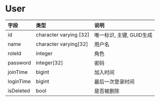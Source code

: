 # User

|字段|类型|说明|
|:--|:--|:--|
|id|character varying [32]|唯一标识, 主键, GUID生成|
|name|character varying[32]|用户名|
|roleId|integer|角色|
|password|integer[32]|密码|
|joinTime|bigint|加入时间|
|loginTime|bigint|最后一次登录时间|
|isDeleted|bool|是否被删除|
